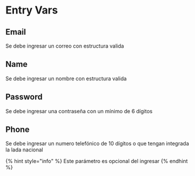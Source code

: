 # Entry Vars

## Email

Se debe ingresar un correo con estructura valida



## Name

Se debe ingresar un nombre con estructura valida



## Password

Se debe ingresar una contraseña con un mínimo de 6 dígitos



## Phone

Se debe ingresar un numero telefónico de 10 dígitos o que tengan integrada la lada nacional

{% hint style="info" %}
Este parámetro es opcional del ingresar
{% endhint %}

